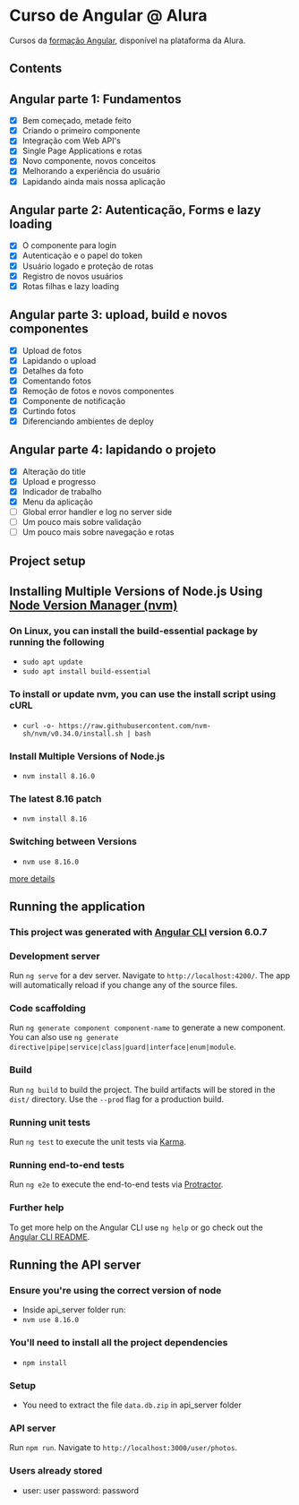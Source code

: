 # Curso de Angular @ Alura

Cursos da [formação Angular](https://cursos.alura.com.br/formacao-angular), disponível na plataforma da Alura.

## Contents

## Angular parte 1: Fundamentos

- [x] Bem começado, metade feito
- [x] Criando o primeiro componente
- [x] Integração com Web API's
- [x] Single Page Applications e rotas
- [x] Novo componente, novos conceitos
- [x] Melhorando a experiência do usuário
- [x] Lapidando ainda mais nossa aplicação

## Angular parte 2: Autenticação, Forms e lazy loading

- [x] O componente para login
- [x] Autenticação e o papel do token
- [x] Usuário logado e proteção de rotas
- [x] Registro de novos usuários
- [x] Rotas filhas e lazy loading

## Angular parte 3: upload, build e novos componentes

- [x] Upload de fotos
- [x] Lapidando o upload
- [x] Detalhes da foto
- [x] Comentando fotos
- [x] Remoção de fotos e novos componentes
- [x] Componente de notificação
- [x] Curtindo fotos
- [x] Diferenciando ambientes de deploy

## Angular parte 4: lapidando o projeto

- [X] Alteração do title
- [X] Upload e progresso
- [X] Indicador de trabalho
- [X] Menu da aplicação
- [ ] Global error handler e log no server side
- [ ] Um pouco mais sobre validação
- [ ] Um pouco mais sobre navegação e rotas

## Project setup

## Installing Multiple Versions of Node.js Using [Node Version Manager (nvm)](https://github.com/nvm-sh/nvm)

### On Linux, you can install the build-essential package by running the following

- `sudo apt update`
- `sudo apt install build-essential`

### To install or update nvm, you can use the install script using cURL

- `curl -o- https://raw.githubusercontent.com/nvm-sh/nvm/v0.34.0/install.sh | bash`

### Install Multiple Versions of Node.js

- `nvm install 8.16.0`

### The latest 8.16 patch

- `nvm install 8.16`

### Switching between Versions

- `nvm use 8.16.0`

[more details](https://www.sitepoint.com/quick-tip-multiple-versions-node-nvm/)

## Running the application

### This project was generated with [Angular CLI](https://github.com/angular/angular-cli) version 6.0.7

### Development server

Run `ng serve` for a dev server. Navigate to `http://localhost:4200/`. The app will automatically reload if you change any of the source files.

### Code scaffolding

Run `ng generate component component-name` to generate a new component. You can also use `ng generate directive|pipe|service|class|guard|interface|enum|module`.

### Build

Run `ng build` to build the project. The build artifacts will be stored in the `dist/` directory. Use the `--prod` flag for a production build.

### Running unit tests

Run `ng test` to execute the unit tests via [Karma](https://karma-runner.github.io).

### Running end-to-end tests

Run `ng e2e` to execute the end-to-end tests via [Protractor](http://www.protractortest.org/).

### Further help

To get more help on the Angular CLI use `ng help` or go check out the [Angular CLI README](https://github.com/angular/angular-cli/blob/master/README.md).

## Running the API server

### Ensure you're using the correct version of node

- Inside api_server folder run:
- `nvm use 8.16.0`

### You'll need to install all the project dependencies

- `npm install`

### Setup

- You need to extract the file `data.db.zip` in api_server folder

### API server

Run `npm run`. Navigate to `http://localhost:3000/user/photos`.

### Users already stored

- user: user password: password

